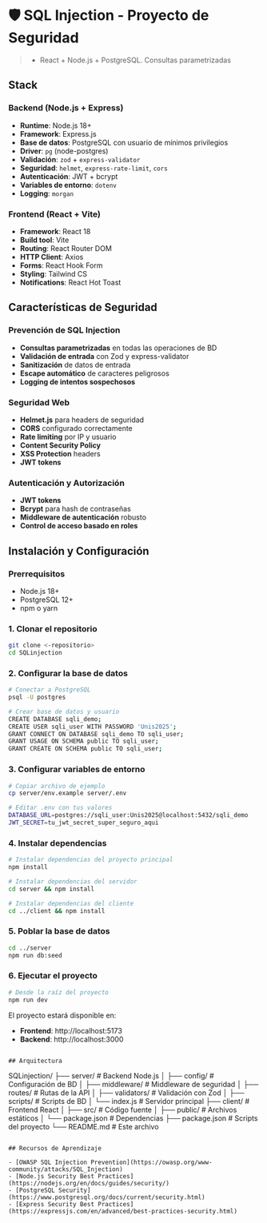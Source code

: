 # 🛡 SQL Injection - Proyecto de Seguridad

> * React + Node.js + PostgreSQL. Consultas parametrizadas


##  Stack 

### Backend (Node.js + Express)
- **Runtime**: Node.js 18+
- **Framework**: Express.js
- **Base de datos**: PostgreSQL con usuario de mínimos privilegios
- **Driver**: `pg` (node-postgres)
- **Validación**: `zod` + `express-validator`
- **Seguridad**: `helmet`, `express-rate-limit`, `cors`
- **Autenticación**: JWT + bcrypt
- **Variables de entorno**: `dotenv`
- **Logging**: `morgan`


### Frontend (React + Vite)
- **Framework**: React 18
- **Build tool**: Vite
- **Routing**: React Router DOM
- **HTTP Client**: Axios
- **Forms**: React Hook Form
- **Styling**: Tailwind CS
- **Notifications**: React Hot Toast

## Características de Seguridad

### Prevención de SQL Injection
- **Consultas parametrizadas** en todas las operaciones de BD
- **Validación de entrada** con Zod y express-validator
- **Sanitización** de datos de entrada
- **Escape automático** de caracteres peligrosos
- **Logging de intentos sospechosos**

### Seguridad Web
- **Helmet.js** para headers de seguridad
- **CORS** configurado correctamente
- **Rate limiting** por IP y usuario
- **Content Security Policy** 
- **XSS Protection** headers
- **JWT tokens** 

### Autenticación y Autorización
-  **JWT tokens** 
-  **Bcrypt** para hash de contraseñas
-   **Middleware de autenticación** robusto
-  **Control de acceso basado en roles**

##  Instalación y Configuración

### Prerrequisitos
- Node.js 18+ 
- PostgreSQL 12+
- npm o yarn

### 1. Clonar el repositorio
```bash
git clone <-repositorio>
cd SQLinjection
```

### 2. Configurar la base de datos
```bash
# Conectar a PostgreSQL
psql -U postgres

# Crear base de datos y usuario
CREATE DATABASE sqli_demo;
CREATE USER sqli_user WITH PASSWORD 'Unis2025';
GRANT CONNECT ON DATABASE sqli_demo TO sqli_user;
GRANT USAGE ON SCHEMA public TO sqli_user;
GRANT CREATE ON SCHEMA public TO sqli_user;
```

### 3. Configurar variables de entorno
```bash
# Copiar archivo de ejemplo
cp server/env.example server/.env

# Editar .env con tus valores
DATABASE_URL=postgres://sqli_user:Unis2025@localhost:5432/sqli_demo
JWT_SECRET=tu_jwt_secret_super_seguro_aqui
```

### 4. Instalar dependencias
```bash
# Instalar dependencias del proyecto principal
npm install

# Instalar dependencias del servidor
cd server && npm install

# Instalar dependencias del cliente
cd ../client && npm install
```

### 5. Poblar la base de datos
```bash
cd ../server
npm run db:seed
```

### 6. Ejecutar el proyecto
```bash
# Desde la raíz del proyecto
npm run dev
```

El proyecto estará disponible en:
- **Frontend**: http://localhost:5173
- **Backend**: http://localhost:3000


```

## Arquitectura
```
SQLinjection/
├── server/                 # Backend Node.js
│   ├── config/            # Configuración de BD
│   ├── middleware/        # Middleware de seguridad
│   ├── routes/            # Rutas de la API
│   ├── validators/        # Validación con Zod
│   ├── scripts/           # Scripts de BD
│   └── index.js           # Servidor principal
├── client/                # Frontend React
│   ├── src/               # Código fuente
│   ├── public/            # Archivos estáticos
│   └── package.json       # Dependencias
├── package.json           # Scripts del proyecto
└── README.md              # Este archivo
```

## Recursos de Aprendizaje

- [OWASP SQL Injection Prevention](https://owasp.org/www-community/attacks/SQL_Injection)
- [Node.js Security Best Practices](https://nodejs.org/en/docs/guides/security/)
- [PostgreSQL Security](https://www.postgresql.org/docs/current/security.html)
- [Express Security Best Practices](https://expressjs.com/en/advanced/best-practices-security.html)
